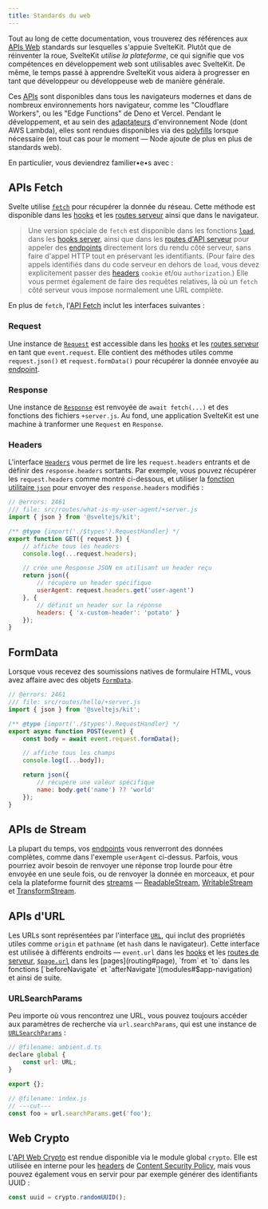 ```yaml
---
title: Standards du web
---
```


Tout au long de cette documentation, vous trouverez des références aux [APIs Web](https://developer.mozilla.org/fr/docs/Web/API) standards sur lesquelles s'appuie SvelteKit. Plutôt que de réinventer la roue, SvelteKit _utilise la plateforme_, ce qui signifie que vos compétences en développement web sont utilisables avec SvelteKit. De même, le temps passé à apprendre SvelteKit vous aidera à progresser en tant que développeur ou développeuse web de manière générale.

Ces <span class="vo">[APIs](PUBLIC_SVELTE_SITE_URL/docs/development#api)</span> sont disponibles dans tous les navigateurs modernes et dans de nombreux environnements hors navigateur, comme les "Cloudflare Workers", ou les "Edge Functions" de Deno et Vercel. Pendant le développement, et au sein des [adaptateurs](adapters) d'environnement Node (dont AWS Lambda), elles sont rendues disponibles via des <span class="vo">[polyfills](PUBLIC_SVELTE_SITE_URL/docs/javascript#polyfill)</span> lorsque nécessaire (en tout cas pour le moment — Node ajoute de plus en plus de standards web).

En particulier, vous deviendrez familier•e•s avec :

## APIs Fetch

Svelte utilise [`fetch`](https://developer.mozilla.org/fr/docs/Web/API/fetch) pour récupérer la donnée du réseau. Cette méthode est disponible dans les [hooks](hooks) et les [routes serveur](routing#server) ainsi que dans le navigateur.

> Une version spéciale de `fetch` est disponible dans les fonctions [`load`](load), dans les [hooks server](hooks#hooks-de-serveur), ainsi que dans les [routes d'API serveur](routing#server) pour appeler des <span class="vo">[endpoints](PUBLIC_SVELTE_SITE_URL/docs/web#endpoint)</span> directement lors du rendu côté serveur, sans faire d'appel HTTP tout en préservant les identifiants. (Pour faire des appels identifiés dans du code serveur en dehors de `load`, vous devez explicitement passer des <span class="vo">[headers](PUBLIC_SVELTE_SITE_URL/docs/web#header)</span> `cookie` et/ou `authorization`.) Elle vous permet également de faire des requêtes relatives, là où un `fetch` côté serveur vous impose normalement une URL complète.

En plus de `fetch`, l'[API Fetch](https://developer.mozilla.org/fr/docs/Web/API/Fetch_API) inclut les interfaces suivantes :

### Request

Une instance de [`Request`](https://developer.mozilla.org/fr/docs/Web/API/Request) est accessible dans les [hooks](hooks) et les [routes serveur](routing#server) en tant que `event.request`. Elle contient des méthodes utiles comme `request.json()` et `request.formData()` pour récupérer la donnée envoyée au <span class="vo">[endpoint](PUBLIC_SVELTE_SITE_URL/docs/web#endpoint)</span>.

### Response

Une instance de [`Response`](https://developer.mozilla.org/fr/docs/Web/API/Response) est renvoyée de `await fetch(...)` et des fonctions des fichiers `+server.js`. Au fond, une application SvelteKit est une machine à tranformer une `Request` en `Response`.

### Headers

L'interface [`Headers`](https://developer.mozilla.org/fr/docs/Web/API/Headers) vous permet de lire les `request.headers` entrants et de définir des `response.headers` sortants. Par exemple, vous pouvez récupérer les `request.headers` comme montré ci-dessous, et utiliser la [fonction utilitaire `json`](modules#sveltejs-kit-json) pour envoyer des `response.headers` modifiés :

```js
// @errors: 2461
/// file: src/routes/what-is-my-user-agent/+server.js
import { json } from '@sveltejs/kit';

/** @type {import('./$types').RequestHandler} */
export function GET({ request }) {
	// affiche tous les headers
	console.log(...request.headers);

	// crée une Response JSON en utilisant un header reçu
	return json({
		// récupère un header spécifique
		userAgent: request.headers.get('user-agent')
	}, {
		// définit un header sur la réponse
		headers: { 'x-custom-header': 'potato' }
	});
}
```

## FormData

Lorsque vous recevez des soumissions natives de formulaire HTML, vous avez affaire avec des objets [`FormData`](https://developer.mozilla.org/fr/docs/Web/API/FormData).

```js
// @errors: 2461
/// file: src/routes/hello/+server.js
import { json } from '@sveltejs/kit';

/** @type {import('./$types').RequestHandler} */
export async function POST(event) {
	const body = await event.request.formData();

	// affiche tous les champs
	console.log([...body]);

	return json({
		// récupère une valeur spécifique
		name: body.get('name') ?? 'world'
	});
}
```

## APIs de Stream

La plupart du temps, vos <span class="vo">[endpoints](PUBLIC_SVELTE_SITE_URL/docs/web#endpoint)</span> vous renverront des données complètes, comme dans l'exemple `userAgent` ci-dessus. Parfois, vous pourriez avoir besoin de renvoyer une réponse trop lourde pour être envoyée en une seule fois, ou de renvoyer la donnée en morceaux, et pour cela la plateforme fournit des [streams](https://developer.mozilla.org/fr/docs/Web/API/Streams_API) — [ReadableStream](https://developer.mozilla.org/fr/docs/Web/API/ReadableStream), [WritableStream](https://developer.mozilla.org/fr/docs/Web/API/WritableStream) et [TransformStream](https://developer.mozilla.org/fr/docs/Web/API/TransformStream).

## APIs d'URL

Les URLs sont représentées par l'interface [`URL`](https://developer.mozilla.org/fr/docs/Web/API/URL), qui inclut des propriétés utiles comme `origin` et `pathname` (et `hash` dans le navigateur). Cette interface est utilisée à différents endroits — `event.url` dans les [hooks](hooks) et les [routes de serveur](routing#server), [`$page.url`](modules#$app-stores) dans les [pages](routing#page), `from` et `to` dans les fonctions [`beforeNavigate` et `afterNavigate`](modules#$app-navigation) et ainsi de suite.

### URLSearchParams

Peu importe où vous rencontrez une URL, vous pouvez toujours accéder aux paramètres de recherche via `url.searchParams`, qui est une instance de [`URLSearchParams`](https://developer.mozilla.org/fr/docs/Web/API/URLSearchParams) :

```js
// @filename: ambient.d.ts
declare global {
	const url: URL;
}

export {};

// @filename: index.js
// ---cut---
const foo = url.searchParams.get('foo');
```

## Web Crypto

L'[API Web Crypto](https://developer.mozilla.org/fr/docs/Web/API/Web_Crypto_API) est rendue disponible via le module global `crypto`. Elle est utilisée en interne pour les <span class="vo">[headers](PUBLIC_SVELTE_SITE_URL/docs/web#header)</span> de [Content Security Policy](configuration#csp), mais vous pouvez également vous en servir pour par exemple générer des identifiants UUID :

```js
const uuid = crypto.randomUUID();
```
